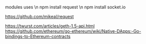 modules uses \n
npm install request \n
npm install socket.io


https://github.com/mikeal/request

https://twurst.com/articles/geth-1.5-api.html
https://github.com/ethereum/go-ethereum/wiki/Native-DApps:-Go-bindings-to-Ethereum-contracts
